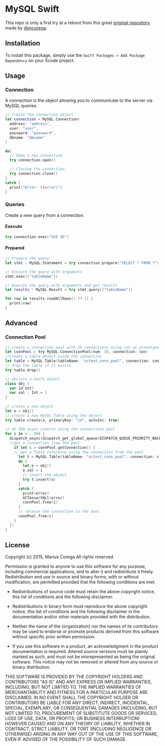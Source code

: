 # MySQL Swift

This repo is only a first try at a reboot from this great [original repository](https://github.com/mcorega/MySqlSwiftNative) made by [@mcorega](https://github.com/mcorega/).


## Installation
To install this package, simply use the `Swift Packages > Add Package Dependency` on your Xcode project.


## Usage

### Connection
A connection is the object allowing you to communicate to the server via MySQL queries.

```swift
// Create the connection object
let connection = MySQL.Connection(
  address: "address",
  user: "user",
  password: "password",
  dbname: "dbname"
)

do{
  // Open a new connection
  try connection.open()

  // Closing the connection
  try connection.close()
}
catch {
  print("Error: \(error)")
}
```

### Queries
Create a new query from a connection.

#### Execute
```swift
try connection.exec("USE db")
```

#### Prepared
```swift
// Prepare the query
let stmt : MySQL.Statement = try connection.prepare("SELECT * FROM ?")

// Execute the query with arguments
stmt.exec(["tableName"])

// Execute the query with arguments and get results
let results : MySQL.Result = try stmt.query(["tableName"])

for row in results.readAllRows() ?? [] {
  print(row)
}
```


## Advanced

### Connection Pool
```swift
// create a connection pool with 10 connections using con as prototype
let connPool = try MySQL.ConnectionPool(num: 10, connection: con)
//create a table object using the connection
let table = MySQL.Table(tableName: "xctest_conn_pool", connection: con)
// drop the table if it exists
try table.drop()

// declare a Swift object
class obj {
  var id:Int?
  var val : Int = 1
}
            
// create a new object
let o = obj()
// create a new MySQL Table using the object 
try table.create(o, primaryKey: "id", autoInc: true)
            
// do 500 async inserts using the connections pool
for i in 1...500 {
  dispatch_async(dispatch_get_global_queue(DISPATCH_QUEUE_PRIORITY_BACKGROUND, 0), {
  //get a connection from the pool
    if let c = connPool.getConnection() {
    // get a Table reference using the connection from the pool
      let t = MySQL.Table(tableName: "xctest_conn_pool", connection: c)
      do {
        let o = obj()
        o.val = i
        // insert the object
        try t.insert(o)
      }
      catch {
        print(error)
        XCTAssertNil(error)
        connPool.free(c)
      }
      // release the connection to the pool
      connPool.free(c)
    }
  })
}
```


## License
Copyright (c) 2015, Marius Corega
All rights reserved.

Permission is granted to anyone to use this software for any purpose, 
including commercial applications, and to alter it and redistribute it freely.
Redistribution and use in source and binary forms, with or without
modification, are permitted provided that the following conditions are met:

* Redistributions of source code must retain the above copyright notice, this
  list of conditions and the following disclaimer.

* Redistributions in binary form must reproduce the above copyright notice,
  this list of conditions and the following disclaimer in the documentation
  and/or other materials provided with the distribution.

* Neither the name of the {organization} nor the names of its
  contributors may be used to endorse or promote products derived from
  this software without specific prior written permission.

* If you use this software in a product, an acknowledgment in the product 
  documentation is required. Altered source versions must be plainly marked 
  as such, and must not be misrepresented as being the original software. 
  This notice may not be removed or altered from any source or binary distribution.
  

THIS SOFTWARE IS PROVIDED BY THE COPYRIGHT HOLDERS AND CONTRIBUTORS "AS IS"
AND ANY EXPRESS OR IMPLIED WARRANTIES, INCLUDING, BUT NOT LIMITED TO, THE
IMPLIED WARRANTIES OF MERCHANTABILITY AND FITNESS FOR A PARTICULAR PURPOSE ARE
DISCLAIMED. IN NO EVENT SHALL THE COPYRIGHT HOLDER OR CONTRIBUTORS BE LIABLE
FOR ANY DIRECT, INDIRECT, INCIDENTAL, SPECIAL, EXEMPLARY, OR CONSEQUENTIAL
DAMAGES (INCLUDING, BUT NOT LIMITED TO, PROCUREMENT OF SUBSTITUTE GOODS OR
SERVICES; LOSS OF USE, DATA, OR PROFITS; OR BUSINESS INTERRUPTION) HOWEVER
CAUSED AND ON ANY THEORY OF LIABILITY, WHETHER IN CONTRACT, STRICT LIABILITY,
OR TORT (INCLUDING NEGLIGENCE OR OTHERWISE) ARISING IN ANY WAY OUT OF THE USE
OF THIS SOFTWARE, EVEN IF ADVISED OF THE POSSIBILITY OF SUCH DAMAGE.
